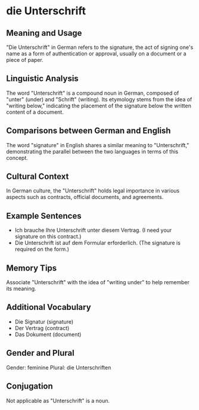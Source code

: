 # die Unterschrift
## Meaning and Usage
"Die Unterschrift" in German refers to the signature, the act of signing one's name as a form of authentication or approval, usually on a document or a piece of paper.

## Linguistic Analysis
The word "Unterschrift" is a compound noun in German, composed of "unter" (under) and "Schrift" (writing). Its etymology stems from the idea of "writing below," indicating the placement of the signature below the written content of a document.

## Comparisons between German and English
The word "signature" in English shares a similar meaning to "Unterschrift," demonstrating the parallel between the two languages in terms of this concept.

## Cultural Context
In German culture, the "Unterschrift" holds legal importance in various aspects such as contracts, official documents, and agreements.

## Example Sentences
- Ich brauche Ihre Unterschrift unter diesem Vertrag. (I need your signature on this contract.)
- Die Unterschrift ist auf dem Formular erforderlich. (The signature is required on the form.)

## Memory Tips
Associate "Unterschrift" with the idea of "writing under" to help remember its meaning.

## Additional Vocabulary
- Die Signatur (signature)
- Der Vertrag (contract)
- Das Dokument (document)

## Gender and Plural
Gender: feminine
Plural: die Unterschriften

## Conjugation
Not applicable as "Unterschrift" is a noun.